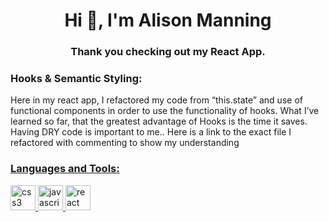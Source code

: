 <h1 align="center">Hi 👋, I'm Alison Manning</h1>
<h3 align="center">Thank you checking out my React App.</h3>


<h3 align="left">Hooks & Semantic Styling:</h3>
<p align="left"> Here in my react app, I refactored my code from “this.state” and use of functional components in order to use the functionality of hooks. What I’ve learned so far, that the greatest advantage of Hooks is the time it saves. Having DRY code is important to me.. Here is a link to the exact file I refactored with commenting to show my understanding <a href="https://github.com/alisonlauren/ReactMemoryGame/blob/master/memory-game/src/App.js" />  </p>





<h3 align="left">Languages and Tools:</h3>
<p align="left"> <a href="https://www.w3schools.com/css/" target="_blank"> <img src="https://devicons.github.io/devicon/devicon.git/icons/css3/css3-original-wordmark.svg" alt="css3" width="40" height="40"/> </a> <a href="https://developer.mozilla.org/en-US/docs/Web/JavaScript" target="_blank"> <img src="https://devicons.github.io/devicon/devicon.git/icons/javascript/javascript-original.svg" alt="javascript" width="40" height="40"/> </a> <a href="https://reactjs.org/" target="_blank"> <img src="https://devicons.github.io/devicon/devicon.git/icons/react/react-original-wordmark.svg" alt="react" width="40" height="40"/> </a> </p>
